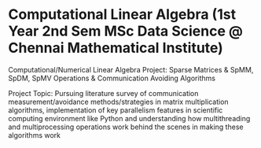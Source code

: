 # Computational Linear Algebra (1st Year 2nd Sem MSc Data Science @ Chennai Mathematical Institute)

Computational/Numerical Linear Algebra Project: Sparse Matrices & SpMM, SpDM, SpMV Operations & Communication Avoiding Algorithms

Project Topic: Pursuing literature survey of communication measurement/avoidance methods/strategies in matrix multiplication algorithms, implementation of key parallelism features in scientific computing environment like Python and understanding how multithreading and multiprocessing operations work behind the scenes in making these algorithms work
